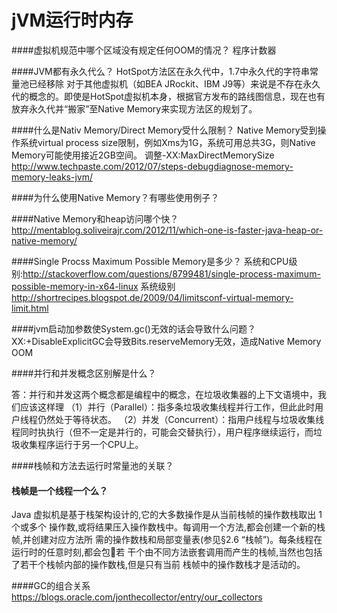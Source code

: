 # jVM运行时内存
####虚拟机规范中哪个区域没有规定任何OOM的情况？
程序计数器


####JVM都有永久代么？
HotSpot方法区在永久代中，1.7中永久代的字符串常量池已经移除
对于其他虚拟机（如BEA
JRockit、IBM J9等）来说是不存在永久代的概念的。即使是HotSpot虚拟机本身，根据官方发布的路线图信息，现在也有放弃永久代并“搬家”至Native
Memory来实现方法区的规划了。

####什么是Nativ Memory/Direct Memory受什么限制？
Native Memory受到操作系统virtual process size限制，例如Xms为1G，系统可用总共3G，则Native Memory可能使用接近2GB空间。
调整-XX:MaxDirectMemorySize
http://www.techpaste.com/2012/07/steps-debugdiagnose-memory-memory-leaks-jvm/


####为什么使用Native Memory？有哪些使用例子？


####Native Memory和heap访问哪个快？
http://mentablog.soliveirajr.com/2012/11/which-one-is-faster-java-heap-or-native-memory/


####Single Procss Maximum Possible Memory是多少？
系统和CPU级别:http://stackoverflow.com/questions/8799481/single-process-maximum-possible-memory-in-x64-linux
系统级别
http://shortrecipes.blogspot.de/2009/04/limitsconf-virtual-memory-limit.html

####jvm启动加参数使System.gc()无效的话会导致什么问题？
XX:+DisableExplicitGC会导致Bits.reserveMemory无效，造成Native Memory OOM



####并行和并发概念区别解是什么？

答：并行和并发这两个概念都是编程中的概念，在垃圾收集器的上下文语境中，我们应该这样理
    （1）并行（Parallel）：指多条垃圾收集线程并行工作，但此此时用户线程仍然处于等待状态。
    （2）并发（Concurrent）：指用户线程与垃圾收集线程同时执执行（但不一定是并行的，可能会交替执行），用户程序继续运行，而垃圾收集程序运行于另一个CPU上。

####栈帧和方法去运行时常量池的关联？



#### 栈帧是一个线程一个么？
Java 虚拟机是基于栈架构设计的,它的大多数操作是从当前栈帧的操作数栈取出 1 个或多个 操作数,或将结果压入操作数栈中。每调用一个方法,都会创建一个新的栈帧,并创建对应方法所 需的操作数栈和局部变量表(参见§2.6 “栈帧”)。每条线程在运行时的任意时刻,都会包􏰄若 干个由不同方法嵌套调用而产生的栈帧,当然也包括了若干个栈帧内部的操作数栈,但是只有当前 栈帧中的操作数栈才是活动的。

####GC的组合关系
https://blogs.oracle.com/jonthecollector/entry/our_collectors
